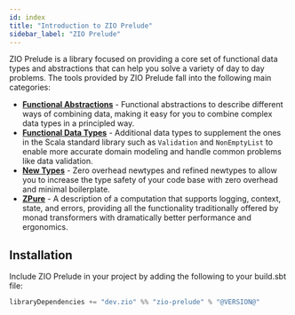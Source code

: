 ```yaml
---
id: index
title: "Introduction to ZIO Prelude"
sidebar_label: "ZIO Prelude"
---
```


ZIO Prelude is a library focused on providing a core set of functional data types and abstractions that can help you solve a variety of day to day problems. The tools provided by ZIO Prelude fall into the following main categories:

- **[Functional Abstractions](functionalabstractions/index.md)** - Functional abstractions to describe different ways of combining data, making it easy for you to combine complex data types in a principled way.
- **[Functional Data Types](functionaldatatypes/index.md)** - Additional data types to supplement the ones in the Scala standard library such as `Validation` and `NonEmptyList` to enable more accurate domain modeling and handle common problems like data validation.
- **[New Types](newtypes/index.md)** - Zero overhead newtypes and refined newtypes to allow you to increase the type safety of your code base with zero overhead and minimal boilerplate.
- **[ZPure](zpure/index.md)** - A description of a computation that supports logging, context, state, and errors, providing all the functionality traditionally offered by monad transformers with dramatically better performance and ergonomics.

## Installation

Include ZIO Prelude in your project by adding the following to your build.sbt file:

```scala
libraryDependencies += "dev.zio" %% "zio-prelude" % "@VERSION@"
```
